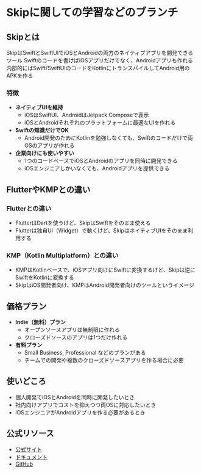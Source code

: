 # Skipに関しての学習などのブランチ

## Skipとは
SkipはSwiftとSwiftUIでiOSとAndroidの両方のネイティブアプリを開発できるツール
Swiftのコードを書けばiOSアプリだけでなく、Androidアプリも作れる
内部的にはSwift/SwiftUIのコードをKotlinにトランスパイルしてAndroid用のAPKを作る

### 特徴
- **ネイティブUIを維持**
  - iOSはSwiftUI、AndroidはJetpack Composeで表示
  - iOSとAndroidそれぞれのプラットフォームに最適なUIを作れる
- **Swiftの知識だけでOK**
  - Android開発のためにKotlinを勉強しなくても、Swiftのコードだけで両OSのアプリが作れる
- **企業向けにも使いやすい**
  - 1つのコードベースでiOSとAndroidのアプリを同時に開発できる
  - iOSエンジニアしかいなくても、Androidアプリを提供できる

## FlutterやKMPとの違い
### Flutterとの違い
- FlutterはDartを使うけど、SkipはSwiftをそのまま使える
- Flutterは独自UI（Widget）で動くけど、SkipはネイティブUIをそのまま利用する

### KMP（Kotlin Multiplatform）との違い
- KMPはKotlinベースで、iOSアプリ向けにSwiftに変換するけど、Skipは逆にSwiftをKotlinに変換する
- SkipはiOS開発者向け、KMPはAndroid開発者向けのツールというイメージ

## 価格プラン
- **Indie（無料）プラン**
  - オープンソースアプリは無制限に作れる
  - クローズドソースのアプリは1つだけ作れる
- **有料プラン**
  - Small Business, Professional などのプランがある
  - チームでの開発や複数のクローズドソースアプリを作る場合に必要

## 使いどころ
- 個人開発でiOSとAndroidを同時に開発したいとき
- 社内向けアプリでコストを抑えつつ両OSに対応したいとき
- iOSエンジニアがAndroidアプリを作る必要があるとき

## 公式リソース
- [公式サイト](https://skip.tools)
- [ドキュメント](https://skip.tools/docs)
- [GitHub](https://github.com/skiptools)